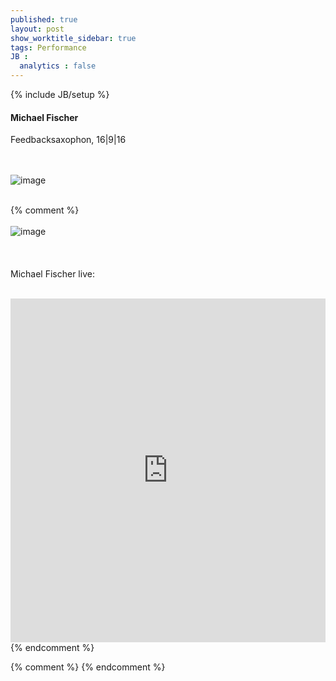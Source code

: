 ```yaml
---
published: true
layout: post
show_worktitle_sidebar: true
tags: Performance
JB :
  analytics : false
---
```


{% include JB/setup %}


<p>
<h4>Michael Fischer</h4>
Feedbacksaxophon, 16|9|16

<br /><br />
<img src="{{ site.url }}/images/michael_fischer.jpg" alt="image">
<br /><br />

{% comment %}
<br /><br />
<img src="{{ site.url }}/images/michael_fischer2.jpg" alt="image">
<br /><br />
<br /><br />
Michael Fischer live:
<br /><br />
<iframe width="100%" height="550" frameborder="0" allowfullscreen="" webkitallowfullscreen="" src="https://www.youtube.com/embed/PaHuNu9I3O8">
</iframe>
<br />
{% endcomment %}

</p>



{% comment %}
{% endcomment %}